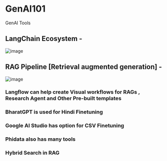 # GenAI101
GenAI Tools
## LangChain Ecosystem - 
![image](https://github.com/user-attachments/assets/eb0e1bd4-2616-466a-8ac0-db20a5a3f90b)

## RAG Pipeline [Retrieval augmented generation] - 
![image](https://github.com/user-attachments/assets/45b0e3a2-6269-4f6b-a8e9-c3f26679fedc)

### Langflow can help create Visual workflows for RAGs , Research Agent and Other Pre-built templates
### BharatGPT is used for Hindi Finetuning
### Google AI Studio has option for CSV Finetuning
### Phidata also has many tools 
### Hybrid Search in RAG

